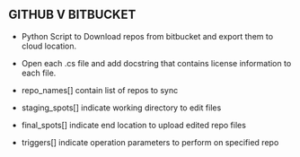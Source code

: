 GITHUB V BITBUCKET
------------------

- Python Script to Download repos from bitbucket and export them to cloud location.

- Open each .cs file and add docstring that contains license information to each file.

- repo_names[] contain list of repos to sync

- staging_spots[] indicate working directory to edit files

- final_spots[] indicate end location to upload edited repo files

- triggers[] indicate operation parameters to perform on specified repo
